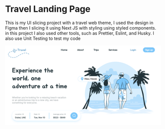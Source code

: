 # Travel Landing Page

This is my UI slicing project with a travel web theme, I used the design in Figma then I slicing it using Next JS with styling using styled components. in this project I also used other tools, such as Prettier, Eslint, and Husky. I also use Unit Testing to test my code

<div align="center">
  <img src='/assets/readme/travel.png'>
</div>
